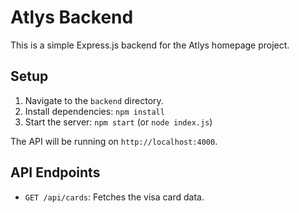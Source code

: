 # Atlys Backend

This is a simple Express.js backend for the Atlys homepage project.

## Setup

1.  Navigate to the `backend` directory.
2.  Install dependencies: `npm install`
3.  Start the server: `npm start` (or `node index.js`)

The API will be running on `http://localhost:4000`.

## API Endpoints

-   `GET /api/cards`: Fetches the visa card data. 